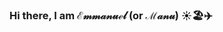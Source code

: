 ### Hi there, I am ℰ𝓂𝓂𝒶𝓃𝓊ℯ𝓁 (or ℳ𝒶𝓃𝓊) ☀️🏖️✈️



<!--
**manu1907/manu1907** is a ✨ _special_ ✨ repository because its `README.md` (this file) appears on your GitHub profile.

Here are some ideas to get you started:

- 🔭 I’m currently working on ...
- 🌱 I’m currently learning ...
- 👯 I’m looking to collaborate on ...
- 🤔 I’m looking for help with ...
- 💬 Ask me about ...
- 📫 How to reach me: ...
- 😄 Pronouns: ...
- ⚡ Fun fact: ...
-->

